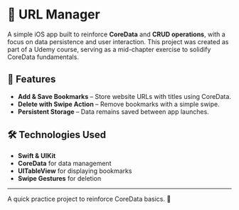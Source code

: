 # 📌 URL Manager

A simple iOS app built to reinforce **CoreData** and **CRUD operations**, with a focus on data persistence and user interaction. This project was created as part of a Udemy course, serving as a mid-chapter exercise to solidify CoreData fundamentals.

## 🚀 Features

- **Add & Save Bookmarks** – Store website URLs with titles using CoreData.
- **Delete with Swipe Action** – Remove bookmarks with a simple swipe.
- **Persistent Storage** – Data remains saved between app launches.

## 🛠️ Technologies Used

- **Swift & UIKit**
- **CoreData** for data management
- **UITableView** for displaying bookmarks
- **Swipe Gestures** for deletion

---

A quick practice project to reinforce CoreData basics. 🚀
